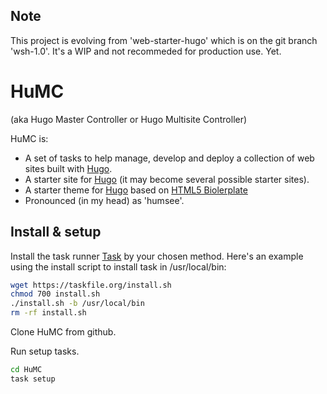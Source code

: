 ## Note

This project is evolving from 'web-starter-hugo' which is on the git branch 'wsh-1.0'. It's a WIP and not recommeded for production use. Yet.

# HuMC

(aka Hugo Master Controller or Hugo Multisite Controller)

HuMC is:

- A set of tasks to help manage, develop and deploy a collection of web sites built with [Hugo]().
- A starter site for [Hugo]() (it may become several possible starter sites).
- A starter theme for [Hugo]() based on [HTML5 Biolerplate]()
- Pronounced (in my head) as 'humsee'.


## Install & setup

Install the task runner [Task](https://taskfile.org/#/installation) by your chosen method. Here's an example using the install script to install task in /usr/local/bin:

```bash
wget https://taskfile.org/install.sh
chmod 700 install.sh
./install.sh -b /usr/local/bin
rm -rf install.sh

```

Clone HuMC from github.



Run setup tasks.

```bash
cd HuMC
task setup
```
